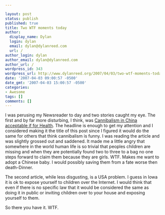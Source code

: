 ```yaml
---

layout: post
status: publish
published: true
title: Two WTF moments today
author:
  display_name: Dylan
  login: dylan
  email: dylan@dylanreed.com
  url: /
author_login: dylan
author_email: dylan@dylanreed.com
author_url: /
wordpress_id: 343
wordpress_url: http://www.dylanreed.org/2007/04/03/two-wtf-moments-today/
date: '2007-04-03 09:00:57 -0500'
date_gmt: '2007-04-03 15:00:57 -0500'
categories:
- Awesome
tags: []
comments: []
---
```


I was perusing my Newsreader to day and two stories caught my eye. The first and by far more disturbing, I think, was [Cannibalism in China acceptable if for Health][1]. The headline is enough to get my attention and I considered making it the title of this post since I figured it would do the same for others that think cannibalism is funny. I was reading the article and was slightly grossed out and saddened. It made me a little angry that somewhere in the world human life is so trivial that peoples children are missing and when they are potentially found two to three to a bag no one steps forward to claim them because they are girls. WTF. Makes me want to adopt a Chinese baby. I would possibly saving them from a fate worse then death-Dinner.

   [1]: http://www.weirdasianews.com/2007/04/02/cannibalism-in-china-acceptable-if-for-health/

The second article, while less disgusting, is a USA problem. I guess in Iowa it is ok to expose yourself to children over the Internet. I would think that even if there is no specific law that it would be considered the same as doing it in public or inviting children over to your house and exposing yourself to them. 

So there you have it. WTF.
